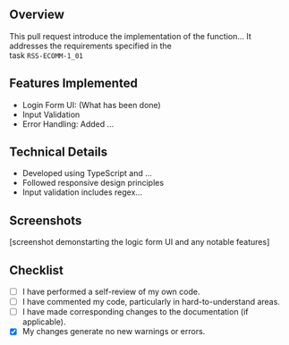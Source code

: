 ## Overview 
This pull request introduce the implementation of the function... It addresses the requirements specified in the  
task `RSS-ECOMM-1_01`

## Features Implemented
- Login Form UI: (What has been done)  
- Input Validation  
- Error Handling: Added ...  

## Technical Details
- Developed using TypeScript and ...  
- Followed responsive design principles  
- Input validation includes regex...

## Screenshots
[screenshot demonstarting the logic form UI and any notable features]

## Checklist
- [ ] I have performed a self-review of my own code.
- [ ] I have commented my code, particularly in hard-to-understand areas.
- [ ] I have made corresponding changes to the documentation (if applicable).
- [x] My changes generate no new warnings or errors.
